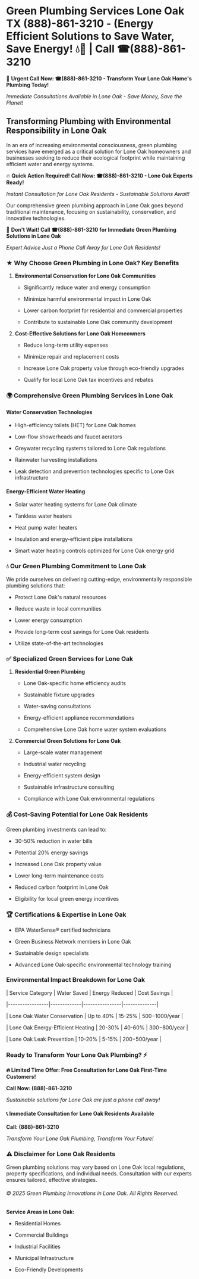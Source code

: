# Green Plumbing Services Lone Oak TX (888)-861-3210 - (Energy Efficient Solutions to Save Water, Save Energy! 💧🌿 | Call ☎(888)-861-3210

🚨 **Urgent Call Now: ☎(888)-861-3210 - Transform Your Lone Oak Home's Plumbing Today!**
*Immediate Consultations Available in Lone Oak - Save Money, Save the Planet!*

## Transforming Plumbing with Environmental Responsibility in Lone Oak

In an era of increasing environmental consciousness, green plumbing services have emerged as a critical solution for Lone Oak homeowners and businesses seeking to reduce their ecological footprint while maintaining efficient water and energy systems. 

🔥 **Quick Action Required! Call Now: ☎(888)-861-3210 - Lone Oak Experts Ready!**
*Instant Consultation for Lone Oak Residents - Sustainable Solutions Await!*

Our comprehensive green plumbing approach in Lone Oak goes beyond traditional maintenance, focusing on sustainability, conservation, and innovative technologies.

🚨 **Don't Wait! Call ☎(888)-861-3210 for Immediate Green Plumbing Solutions in Lone Oak**
*Expert Advice Just a Phone Call Away for Lone Oak Residents!*

### ★ Why Choose Green Plumbing in Lone Oak? Key Benefits

1. **Environmental Conservation for Lone Oak Communities** 
   - Significantly reduce water and energy consumption
   - Minimize harmful environmental impact in Lone Oak
   - Lower carbon footprint for residential and commercial properties
   - Contribute to sustainable Lone Oak community development

2. **Cost-Effective Solutions for Lone Oak Homeowners** 
   - Reduce long-term utility expenses
   - Minimize repair and replacement costs
   - Increase Lone Oak property value through eco-friendly upgrades
   - Qualify for local Lone Oak tax incentives and rebates

### 🌍 Comprehensive Green Plumbing Services in Lone Oak

#### Water Conservation Technologies
- High-efficiency toilets (HET) for Lone Oak homes
- Low-flow showerheads and faucet aerators
- Greywater recycling systems tailored to Lone Oak regulations
- Rainwater harvesting installations
- Leak detection and prevention technologies specific to Lone Oak infrastructure

#### Energy-Efficient Water Heating
- Solar water heating systems for Lone Oak climate
- Tankless water heaters
- Heat pump water heaters
- Insulation and energy-efficient pipe installations
- Smart water heating controls optimized for Lone Oak energy grid

### 💧 Our Green Plumbing Commitment to Lone Oak

We pride ourselves on delivering cutting-edge, environmentally responsible plumbing solutions that:
- Protect Lone Oak's natural resources
- Reduce waste in local communities
- Lower energy consumption
- Provide long-term cost savings for Lone Oak residents
- Utilize state-of-the-art technologies

### ✅ Specialized Green Services for Lone Oak

1. **Residential Green Plumbing**
   - Lone Oak-specific home efficiency audits
   - Sustainable fixture upgrades
   - Water-saving consultations
   - Energy-efficient appliance recommendations
   - Comprehensive Lone Oak home water system evaluations

2. **Commercial Green Solutions for Lone Oak**
   - Large-scale water management
   - Industrial water recycling
   - Energy-efficient system design
   - Sustainable infrastructure consulting
   - Compliance with Lone Oak environmental regulations

### 💰 Cost-Saving Potential for Lone Oak Residents

Green plumbing investments can lead to:
- 30-50% reduction in water bills
- Potential 20% energy savings
- Increased Lone Oak property value
- Lower long-term maintenance costs
- Reduced carbon footprint in Lone Oak
- Eligibility for local green energy incentives

### 🏆 Certifications & Expertise in Lone Oak

- EPA WaterSense® certified technicians
- Green Business Network members in Lone Oak
- Sustainable design specialists
- Advanced Lone Oak-specific environmental technology training

### Environmental Impact Breakdown for Lone Oak

| Service Category | Water Saved | Energy Reduced | Cost Savings |
|-----------------|-------------|----------------|--------------|
| Lone Oak Water Conservation | Up to 40% | 15-25% | $500-$1000/year |
| Lone Oak Energy-Efficient Heating | 20-30% | 40-60% | $300-$800/year |
| Lone Oak Leak Prevention | 10-20% | 5-15% | $200-$500/year |

### Ready to Transform Your Lone Oak Plumbing? ⚡

**🔥 Limited Time Offer: Free Consultation for Lone Oak First-Time Customers!**

**Call Now: (888)-861-3210**
*Sustainable solutions for Lone Oak are just a phone call away!*

#### 📞 Immediate Consultation for Lone Oak Residents Available

**Call: (888)-861-3210**
*Transform Your Lone Oak Plumbing, Transform Your Future!*

### ⚠️ Disclaimer for Lone Oak Residents

Green plumbing solutions may vary based on Lone Oak local regulations, property specifications, and individual needs. Consultation with our experts ensures tailored, effective strategies.

###### © 2025 Green Plumbing Innovations in Lone Oak. All Rights Reserved.

**Service Areas in Lone Oak:** 
- Residential Homes
- Commercial Buildings
- Industrial Facilities
- Municipal Infrastructure
- Eco-Friendly Developments